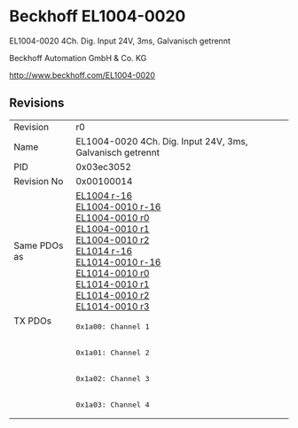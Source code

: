 # Beckhoff EL1004-0020

EL1004-0020 4Ch. Dig. Input 24V, 3ms, Galvanisch getrennt

Beckhoff Automation GmbH & Co. KG

http://www.beckhoff.com/EL1004-0020

## Revisions
<table>
<tr >
<td>Revision</td>
<td><div class="foo">r0</div></td>
</tr>
<tr >
<td>Name</td>
<td><div class="foo">EL1004-0020 4Ch. Dig. Input 24V, 3ms, Galvanisch getrennt</div></td>
</tr>
<tr >
<td>PID</td>
<td><div class="foo">0x03ec3052</div></td>
</tr>
<tr >
<td>Revision No</td>
<td>0x00100014</td>
</tr>
<tr >
<td>Same PDOs as</td>
<td><a href="EL1004">EL1004 r-16</a><br/><a href="EL1004-0010">EL1004-0010 r-16</a><br/><a href="EL1004-0010">EL1004-0010 r0</a><br/><a href="EL1004-0010">EL1004-0010 r1</a><br/><a href="EL1004-0010">EL1004-0010 r2</a><br/><a href="EL1014">EL1014 r-16</a><br/><a href="EL1014-0010">EL1014-0010 r-16</a><br/><a href="EL1014-0010">EL1014-0010 r0</a><br/><a href="EL1014-0010">EL1014-0010 r1</a><br/><a href="EL1014-0010">EL1014-0010 r2</a><br/><a href="EL1014-0010">EL1014-0010 r3</a></td>
</tr>
<tr class="txpdo pdosection">
<td rowspan=4 valign=top>TX PDOs</td>
<td><pre>0x1a00: Channel 1</pre></td>
<td></td>
</tr>
<tr class="txpdo pdosection">
<td><pre>0x1a01: Channel 2</pre></td>
</tr>
<tr class="txpdo pdosection">
<td><pre>0x1a02: Channel 3</pre></td>
</tr>
<tr class="txpdo pdosection">
<td><pre>0x1a03: Channel 4</pre></td>
</tr>
</table>
